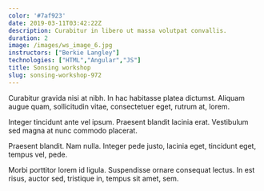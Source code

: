 ```yaml
---
color: '#7af923'
date: 2019-03-11T03:42:22Z
description: Curabitur in libero ut massa volutpat convallis.
duration: 2
image: /images/ws_image_6.jpg
instructors: ["Berkie Langley"]
technologies: ["HTML","Angular","JS"]
title: Sonsing workshop
slug: sonsing-workshop-972
---
```

Curabitur gravida nisi at nibh. In hac habitasse platea dictumst. Aliquam augue quam, sollicitudin vitae, consectetuer eget, rutrum at, lorem.

Integer tincidunt ante vel ipsum. Praesent blandit lacinia erat. Vestibulum sed magna at nunc commodo placerat.

Praesent blandit. Nam nulla. Integer pede justo, lacinia eget, tincidunt eget, tempus vel, pede.

Morbi porttitor lorem id ligula. Suspendisse ornare consequat lectus. In est risus, auctor sed, tristique in, tempus sit amet, sem.
